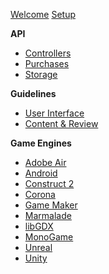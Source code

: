 [Welcome](index.md)
[Setup](setup.md)

**API**
* [Controllers](controllers.md)
* [Purchases](purchasing.md)
* [Storage](storage.md)

**Guidelines**
* [User Interface](interface-guidelines.md)
* [Content & Review](content-review-guidelines.md)

**Game Engines**
* [Adobe Air](adobe-air.md)
* [Android](android.md)
* [Construct 2](construct_2.md)
* [Corona](corona.md)
* [Game Maker](game-maker.md)
* [Marmalade](marmalade.md)
* [libGDX](libGDX.md)
* [MonoGame](mono-game.md)
* [Unreal](unreal.md)
* [Unity](unity.md)
